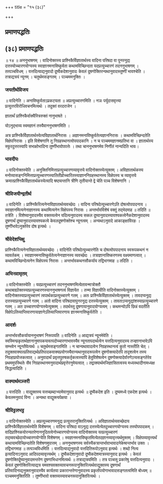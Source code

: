 +++
title = "१५ (३८)"

+++


## प्रमाणपद्धतिः

## (३८) **प्रमाणपद्धतिः**

॥ १४ ॥ अननुभाषणम् । वादिनोक्तस्य प्राश्निकैर्विज्ञातार्थस्य वादिना परिषदा वा पुनरनूद्य दत्तस्योच्चारणयोग्यस्य स्वाज्ञानमनाविष्कुर्वता कथामविच्छिन्दता यदप्रत्युच्चारणं तदननुभाषणम् । तत्पञ्चविधम् । यत्तदित्याद्यनुवादो दूष्यैकदेशानुवादः केवलं दूषणोक्तिरन्यथानुवादस्तूष्णीं भावश्चेति । तत्राद्यत्रयं न्यूनम् । चतुर्थमसङ्गतम् । पञ्चममनुक्तिः ।

### **जयतीर्थविजय**

॥ वादिनेति । अनाविष्कुर्वताऽप्रकटयता ॥ अप्रत्युच्चारणमिति । नञः पर्युदासवृत्त्या प्रत्युत्तरविरोधिवचनमित्यर्थः । तदुक्तं वरदराजेन ।

ज्ञातार्थं प्राश्निकैर्वाक्यैस्त्रिरुक्तं नानुभाषते ।

योऽनुद्भाव्य स्वमज्ञानं तस्यैवाननुभाषणमिति ।

अत्र प्राश्निकैर्विज्ञातार्थस्येत्यविज्ञातार्थनिरासः । अज्ञानमनाविष्कुर्वतेत्यज्ञाननिरासः । कथामविच्छिन्दतेति विक्षेपनिरासः । इति विशेषणानि तु निग्रहस्थानत्वोपपादकानि । न च पञ्चममज्ञानमप्रतिभा वा । ज्ञातार्थस्य स्फुरदुत्तरस्यापि सभाक्षोभादिना तूष्णींभावोपपत्तेः । तथा चाननुभाषणमेव निर्णीतं नान्यदिति भावः।

### **भावदीपः**

॥ वादिनोक्तस्येति । अनुक्तिनिमित्ताप्रत्युच्चारणव्यावृत्तये वादिनोक्तस्येत्युक्तम् । अविज्ञातार्थकस्य मनोव्यासङ्गनिमित्ताप्रत्युच्चारणस्यातितीव्रोच्चारितस्याज्ञाननिग्रहस्थानस्य विक्षेपस्य च व्यावृत्तये क्रमात्प्राश्निकैर्विज्ञातार्थकस्येत्यादि षष्ठ्यन्तानि त्रीणि तृतीयान्ते द्वे चेति पञ्च विशेषणानि ।

### **श्रीविजयीन्द्रतीर्थ**

॥ वादिनेति । प्राश्निकैरित्यनेनाविज्ञातार्थव्यवच्छेदः । वादिना परिषदेत्युच्चारणेऽति दोषत्वोपपादनाय । स्वाज्ञानमित्यनेनाज्ञानस्य कथामित्यनेन विक्षेपस्य निरासः । अन्तर्भावविशेषं वक्तुं तद्भेदमाह ॥ तदिति ॥ तत्रेति । विशेष्यानुवादस्यैव वक्तव्यत्वेन यदित्यनुवादस्य सकल दूष्यानुवादस्यावश्यकत्वेनैकदेशानुवादस्य दूषणार्थं दूष्यानुवादस्यावश्यकत्वे केवलदूषणोक्तेश्च न्यूनत्वम् । अन्यथाऽनुवादे आकाङ्क्षाविरहः । तूष्णींभावेऽनुक्तेरेव दोष इत्यर्थः ।

### **श्रीवेदेशभिक्षु**

प्राश्निकैरित्यनेनाविज्ञातार्थव्यवच्छेदः । वादिनेति परिषदेत्युच्चारणेति च दोषत्वोपपादनाय स्वरूपकथनं न व्यावर्तकम् । स्वाज्ञानमनाविष्कुर्वतेत्यनेनाज्ञानस्य व्यवच्छेदः । तत्राज्ञानाविष्करणस्य वक्ष्यमाणत्वात् । कथामविच्छिन्देत्यनेन विक्षेपस्य निरासः । अन्तर्भावकथनसौकर्याय तद्विभागमाह ॥ तदिति ।

### **अभिनवामृतम्**

॥ वादिनोक्तस्येति । यदप्रत्युच्चारणं तदननुभाषणमित्येतावन्मात्रोक्तौ कथाबाह्योक्तस्याप्रत्युच्चारणस्याननुभाषणत्वं विज्ञायेत । तन्मा विज्ञायीति वादिनोक्तस्येत्युक्तम् । वादिनोक्तस्याप्रत्युच्चारणं त्वपार्थकाप्रत्युच्चारणे गतम् । अतः प्राश्निकैर्विज्ञातार्थस्येत्युक्तम् । तावदप्यनूद्य दत्तस्याप्रत्युच्चारणे गतम् । अतो वादिना परिषदावापुनरनूद्य दत्तस्येत्युक्तम् । तावताऽप्यनूद्यांशस्याप्रत्युच्चारणे गतम् । अत उच्चारणयोग्यस्येत्युक्तम् । तदर्थस्तु दूषणायानुवादयोग्यत्वम् । कथमन्योऽपि छिन्नं वदतीति विक्षेपेऽतिव्याप्तिवारणायाज्ञानेऽतिव्याप्तिवारणाय ज्ञानमनाविष्कुर्वतेति ।

### **आदर्शः**

अन्तर्भावसौकर्यायाननुभाषणं निरूपयति ॥ वादिनेति ॥ आद्यत्रयं न्यूनमेवेति । स्वस्मिन्प्रकृतार्थज्ञानानुमापकयावत्पदोच्चारणाभावस्यैव न्यूनतापदार्थत्वेन यत्तदित्यनुवादस्य तज्ज्ञानाभावेऽपि सम्भवेन न्यूनतैवेत्यर्थः ॥ चतुर्थमसङ्गतमिति । न चान्यथावादत्वेन निग्रहस्थानत्वं कुतो नास्तीति चेत् । तदुक्तवाक्यात्प्रतिवाद्यर्थप्रतिपादकवाक्यप्रयोगस्यैवान्यथानुवादरूपत्वेन दूषणोक्त्यादेरपि तादृशत्वेन तस्य निग्रहाप्रयोजकत्वात् । अनुवादार्थं प्रवृत्तपुरुषकर्तृकत्वस्यापि हेतुविशेषत्वेन दूषणोक्त्यादेर्वारणेऽप्यसङ्गतेरेव प्रथममुपस्थितेः सैव निग्रहस्थानमनुवादार्थप्रवृत्तेरनुमेयत्वात् । तद्वाक्यार्थमजिज्ञासितत्वस्य मध्यस्थादीनामध्यक्ष सिद्धत्वादिति ।

### **वाक्यार्थमञ्जरी**

॥ यत्तदिति । वाद्युक्तस्य यत्तच्छब्दाभ्यामेवानुवाद इत्यर्थः ॥ दूष्यैकदेश इति । दूष्यमध्ये एकदेश इत्यर्थः । केवलमनुवादं विना । अन्यथा वाद्युक्त्यपेक्षया ।

### **श्रीविट्टलभट्ट**

॥ वादिनोक्तस्येति । अप्रत्युच्चारणमनूद्य प्रत्युत्तरानुक्तिरित्यर्थः । अविज्ञातार्थव्यवच्छेदाय प्राश्निकैर्विज्ञातार्थस्येति विशेषणम् । वादिना परिषदा वाऽनूद्य दत्तस्येत्येतदुच्चारणयोग्यस्य तस्योपपादकम् । वादिप्राश्निकयोरन्यतरेणाननूदितत्वेनोच्चारणयोग्यस्य वादिनोक्तस्य यत्प्रत्युच्चारणं तद्य्ववच्छेदायोच्चारणयोग्येति विशेषणम् । स्वज्ञानमनाविष्कृतमित्येतदज्ञानव्यावृत्त्यर्थमुक्तम् । विक्षेपव्यावृत्त्यर्थं कथायामविच्छिन्दतेति विशेषणमुपात्तम् । अननुभाषणस्य सर्वस्यैकत्रान्तर्भावाभावादनेकेष्वन्तर्भाव उक्तः । तद्विभागमाह ॥ तत्पञ्चविधमिति । यत्तदित्याद्यनुवादो यत्तदितिरूपोऽनुवाद इत्यर्थः । शब्दो नित्य इत्यादिनाऽनुवाद आदिपदव्यावृत्त्यर्थम् । दूष्यैकदेशानुवादो दूष्यैकदेशमात्रस्यानुवाद इत्यर्थः । केवलं दूषणोक्तिर्दूष्यानुवादमन्तरेण दूषणाभिधानमित्यर्थः ॥ तत्राद्यत्रयमिति । तत्र पञ्चसु प्रकारेषु यत्तदित्यनुवादः । केवलं दूषणोक्तिरित्याद्यत्र यमवश्यवक्तव्यावचनरूपानुक्तिरित्यर्थवाद्युक्तस्य दूषणार्थं प्रतिवादिनाद्यनुक्तानुवादस्यैव कार्यतया प्रकारान्तरेणानुवादस्य प्रकृतोपयोगाभावादसङ्गतत्वमिति बोध्यम् ॥ पञ्चममनुक्तिरिति । तूष्णींभावो वक्तव्यस्यावचनरूपानुक्तिरित्यर्थः ।

